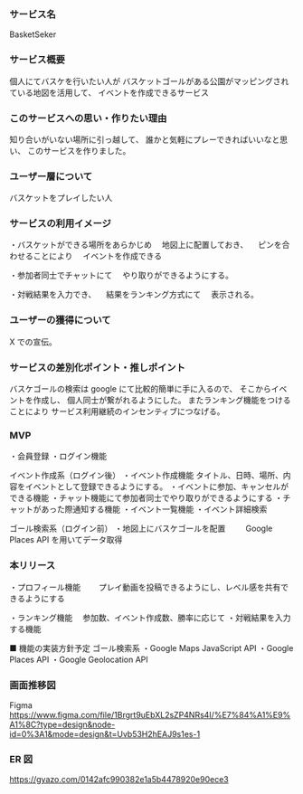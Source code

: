 ### サービス名

BasketSeker

### サービス概要

個人にてバスケを行いたい人が
バスケットゴールがある公園がマッピングされている地図を活用して、
イベントを作成できるサービス

### このサービスへの思い・作りたい理由

知り合いがいない場所に引っ越して、
誰かと気軽にプレーできればいいなと思い、
このサービスを作りました。

### ユーザー層について

バスケットをプレイしたい人

### サービスの利用イメージ

・バスケットができる場所をあらかじめ
　地図上に配置しておき、
　ピンを合わせることにより
　イベントを作成できる

・参加者同士でチャットにて
　やり取りができるようにする。

・対戦結果を入力でき、
　結果をランキング方式にて
　表示される。

### ユーザーの獲得について

X での宣伝。

### サービスの差別化ポイント・推しポイント

バスケゴールの検索は google にて比較的簡単に手に入るので、
そこからイベントを作成し、
個人同士が繋がれるようにした。
またランキング機能をつけることにより
サービス利用継続のインセンティブにつなげる。

### MVP

・会員登録
・ログイン機能

イベント作成系（ログイン後）
・イベント作成機能
タイトル、日時、場所、内容をイベントとして登録できるようにする。
・イベントに参加、キャンセルができる機能
・チャット機能にて参加者同士でやり取りができるようにする
・チャットがあった際通知する機能
・イベント一覧機能
・イベント詳細検索

ゴール検索系（ログイン前）
・地図上にバスケゴールを配置
　　 Google Places API を用いてデータ取得

### 本リリース

・プロフィール機能
　　プレイ動画を投稿できるようにし、レベル感を共有できるようにする

・ランキング機能
　参加数、イベント作成数、勝率に応じて
・対戦結果を入力する機能

■ 機能の実装方針予定
ゴール検索系
・Google Maps JavaScript API
・Google Places API
・Google Geolocation API

### 画面推移図

Figma
https://www.figma.com/file/1Brgrt9uEbXL2sZP4NRs4I/%E7%84%A1%E9%A1%8C?type=design&node-id=0%3A1&mode=design&t=Uvb53H2hEAJ9s1es-1

### ER 図

https://gyazo.com/0142afc990382e1a5b4478920e90ece3
